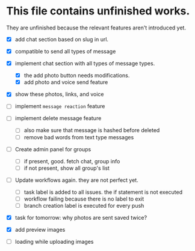 # This file contains unfinished works.

They are unfinished because the relevant features aren't introduced yet.

-   [x] add chat section based on slug in url.
-   [x] compatible to send all types of message
-   [x] implement chat section with all types of message types.
    -   [x] the add photo button needs modifications.
    -   [x] add photo and voice send feature
-   [x] show these photos, links, and voice
-   [ ] implement `message reaction` feature
-   [ ] implement delete message feature
    -   [ ] also make sure that message is hashed before deleted
    -   [ ] remove bad words from text type messages
-   [ ] Create admin panel for groups
    -   [ ] if present, good. fetch chat, group info
    -   [ ] if not present, show all group's list
-   [ ] Update workflows again. they are not perfect yet.

    -   [ ] task label is added to all issues. the if statement is not executed
    -   [ ] workflow failing because there is no label to exit
    -   [ ] branch creation label is executed for every push

-   [x] task for tomorrow: why photos are sent saved twice?
-   [x] add preview images
-   [ ] loading while uploading images
